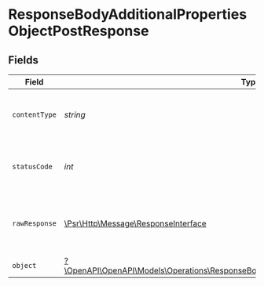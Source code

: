 # ResponseBodyAdditionalPropertiesObjectPostResponse


## Fields

| Field                                                                                                                                                                           | Type                                                                                                                                                                            | Required                                                                                                                                                                        | Description                                                                                                                                                                     |
| ------------------------------------------------------------------------------------------------------------------------------------------------------------------------------- | ------------------------------------------------------------------------------------------------------------------------------------------------------------------------------- | ------------------------------------------------------------------------------------------------------------------------------------------------------------------------------- | ------------------------------------------------------------------------------------------------------------------------------------------------------------------------------- |
| `contentType`                                                                                                                                                                   | *string*                                                                                                                                                                        | :heavy_check_mark:                                                                                                                                                              | HTTP response content type for this operation                                                                                                                                   |
| `statusCode`                                                                                                                                                                    | *int*                                                                                                                                                                           | :heavy_check_mark:                                                                                                                                                              | HTTP response status code for this operation                                                                                                                                    |
| `rawResponse`                                                                                                                                                                   | [\Psr\Http\Message\ResponseInterface](https://www.php-fig.org/psr/psr-7/#33-psrhttpmessageresponseinterface)                                                                    | :heavy_check_mark:                                                                                                                                                              | Raw HTTP response; suitable for custom response parsing                                                                                                                         |
| `object`                                                                                                                                                                        | [?\OpenAPI\OpenAPI\Models\Operations\ResponseBodyAdditionalPropertiesObjectPostResponseBody](../../Models/Operations/ResponseBodyAdditionalPropertiesObjectPostResponseBody.md) | :heavy_minus_sign:                                                                                                                                                              | OK                                                                                                                                                                              |